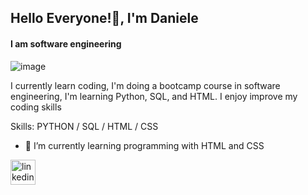 ## Hello Everyone!👋, I'm Daniele
#### I am software engineering
![image](https://user-images.githubusercontent.com/56703569/224557725-169629c5-e425-4205-bc0e-2396de29d83d.png)

I currently learn coding, I'm doing a bootcamp course in software engineering, I'm learning Python, SQL, and HTML. I enjoy improve my coding skills   

Skills: PYTHON / SQL / HTML / CSS

- 🌱 I’m currently learning programming with HTML and CSS


[<img src='https://cdn.jsdelivr.net/npm/simple-icons@3.0.1/icons/linkedin.svg' alt='linkedin' height='40'>](https://www.linkedin.com/in/linkedin.com/in/daniele-meloni-42675485/)  


